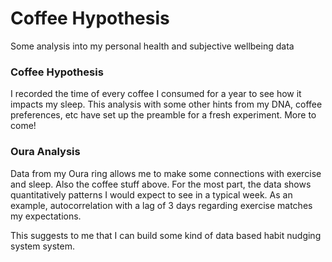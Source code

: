 # Coffee Hypothesis

Some analysis into my personal health and subjective wellbeing data

### Coffee Hypothesis

I recorded the time of every coffee I consumed for a year to see how it impacts
my sleep. This analysis with some other hints from my DNA, coffee preferences,
etc have set up the preamble for a fresh experiment. More to come!

### Oura Analysis

Data from my Oura ring allows me to make some connections with exercise and
sleep. Also the coffee stuff above. For the most part, the data shows
quantitatively patterns I would expect to see in a typical week. As an example,
autocorrelation with a lag of 3 days regarding exercise matches my expectations.

This suggests to me that I can build some kind of data based habit nudging
system system.

